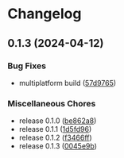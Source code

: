 # Changelog

## 0.1.3 (2024-04-12)


### Bug Fixes

* multiplatform build ([57d9765](https://github.com/luisgabrielroldan/ddogzip/commit/57d9765e39ceb1cf1e4b64ab7e19e2f9ff66fbab))


### Miscellaneous Chores

* release 0.1.0 ([be862a8](https://github.com/luisgabrielroldan/ddogzip/commit/be862a887e20e050481a7c8a689259be092c615e))
* release 0.1.1 ([1d5fd96](https://github.com/luisgabrielroldan/ddogzip/commit/1d5fd96fdb4b84f06c5d625d9715574a4d986cbe))
* release 0.1.2 ([f3466ff](https://github.com/luisgabrielroldan/ddogzip/commit/f3466ff8d70527d11d5a74ee36c5920e6046af4a))
* release 0.1.3 ([0045e9b](https://github.com/luisgabrielroldan/ddogzip/commit/0045e9be96b3244dae3fd69a629af613beb644d7))
